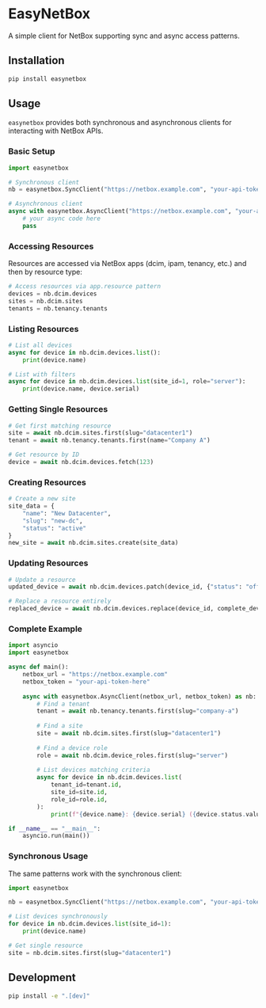 # EasyNetBox

A simple client for NetBox supporting sync and async access patterns.

## Installation

```bash
pip install easynetbox
```

## Usage

`easynetbox` provides both synchronous and asynchronous clients for interacting with NetBox APIs.

### Basic Setup

```python
import easynetbox

# Synchronous client
nb = easynetbox.SyncClient("https://netbox.example.com", "your-api-token")

# Asynchronous client
async with easynetbox.AsyncClient("https://netbox.example.com", "your-api-token") as nb:
    # your async code here
    pass
```

### Accessing Resources

Resources are accessed via NetBox apps (dcim, ipam, tenancy, etc.) and then by resource type:

```python
# Access resources via app.resource pattern
devices = nb.dcim.devices
sites = nb.dcim.sites
tenants = nb.tenancy.tenants
```

### Listing Resources

```python
# List all devices
async for device in nb.dcim.devices.list():
    print(device.name)

# List with filters
async for device in nb.dcim.devices.list(site_id=1, role="server"):
    print(device.name, device.serial)
```

### Getting Single Resources

```python
# Get first matching resource
site = await nb.dcim.sites.first(slug="datacenter1")
tenant = await nb.tenancy.tenants.first(name="Company A")

# Get resource by ID
device = await nb.dcim.devices.fetch(123)
```

### Creating Resources

```python
# Create a new site
site_data = {
    "name": "New Datacenter",
    "slug": "new-dc",
    "status": "active"
}
new_site = await nb.dcim.sites.create(site_data)
```

### Updating Resources

```python
# Update a resource
updated_device = await nb.dcim.devices.patch(device_id, {"status": "offline"})

# Replace a resource entirely
replaced_device = await nb.dcim.devices.replace(device_id, complete_device_data)
```

### Complete Example

```python
import asyncio
import easynetbox

async def main():
    netbox_url = "https://netbox.example.com"
    netbox_token = "your-api-token-here"
    
    async with easynetbox.AsyncClient(netbox_url, netbox_token) as nb:
        # Find a tenant
        tenant = await nb.tenancy.tenants.first(slug="company-a")
        
        # Find a site
        site = await nb.dcim.sites.first(slug="datacenter1")
        
        # Find a device role
        role = await nb.dcim.device_roles.first(slug="server")
        
        # List devices matching criteria
        async for device in nb.dcim.devices.list(
            tenant_id=tenant.id,
            site_id=site.id,
            role_id=role.id,
        ):
            print(f"{device.name}: {device.serial} ({device.status.value})")

if __name__ == "__main__":
    asyncio.run(main())
```

### Synchronous Usage

The same patterns work with the synchronous client:

```python
import easynetbox

nb = easynetbox.SyncClient("https://netbox.example.com", "your-api-token")

# List devices synchronously
for device in nb.dcim.devices.list(site_id=1):
    print(device.name)

# Get single resource
site = nb.dcim.sites.first(slug="datacenter1")
```

## Development

```bash
pip install -e ".[dev]"
```